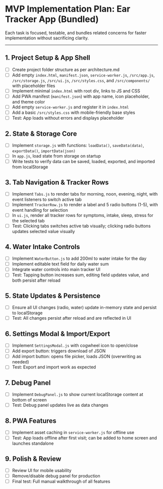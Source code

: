 # MVP Implementation Plan: Ear Tracker App (Bundled)

Each task is focused, testable, and bundles related concerns for faster implementation without sacrificing clarity.

---

## 1. Project Setup & App Shell
- [ ] Create project folder structure as per architecture.md
- [ ] Add empty `index.html`, `manifest.json`, `service-worker.js`, `/src/app.js`, `/src/storage.js`, `/src/ui.js`, `/src/styles.css`, and `/src/components/` with placeholder files
- [ ] Implement minimal `index.html` with root div, links to JS and CSS
- [ ] Add PWA manifest (`manifest.json`) with app name, icon placeholder, and theme color
- [ ] Add empty `service-worker.js` and register it in `index.html`
- [ ] Add a basic `/src/styles.css` with mobile-friendly base styles
- [ ] Test: App loads without errors and displays placeholder

## 2. State & Storage Core
- [ ] Implement `storage.js` with functions: `loadData()`, `saveData(data)`, `exportData()`, `importData(json)`
- [ ] In `app.js`, load state from storage on startup
- [ ] Write tests to verify data can be saved, loaded, exported, and imported from localStorage

## 3. Tab Navigation & Tracker Rows
- [ ] Implement `Tabs.js` to render tabs for morning, noon, evening, night, with event listeners to switch active tab
- [ ] Implement `TrackerRow.js` to render a label and 5 radio buttons (1-5), with event handling for selection
- [ ] In `ui.js`, render all tracker rows for symptoms, intake, sleep, stress for the selected tab
- [ ] Test: Clicking tabs switches active tab visually; clicking radio buttons updates selected value visually

## 4. Water Intake Controls
- [ ] Implement `WaterButton.js` to add 200ml to water intake for the day
- [ ] Implement editable text field for daily water sum
- [ ] Integrate water controls into main tracker UI
- [ ] Test: Tapping button increases sum, editing field updates value, and both persist after reload

## 5. State Updates & Persistence
- [ ] Ensure all UI changes (radio, water) update in-memory state and persist to localStorage
- [ ] Test: All changes persist after reload and are reflected in UI

## 6. Settings Modal & Import/Export
- [ ] Implement `SettingsModal.js` with cogwheel icon to open/close
- [ ] Add export button: triggers download of JSON
- [ ] Add import button: opens file picker, loads JSON (overwriting as needed)
- [ ] Test: Export and import work as expected

## 7. Debug Panel
- [ ] Implement `DebugPanel.js` to show current localStorage content at bottom of screen
- [ ] Test: Debug panel updates live as data changes

## 8. PWA Features
- [ ] Implement asset caching in `service-worker.js` for offline use
- [ ] Test: App loads offline after first visit; can be added to home screen and launches standalone

## 9. Polish & Review
- [ ] Review UI for mobile usability
- [ ] Remove/disable debug panel for production
- [ ] Final test: Full manual walkthrough of all features 